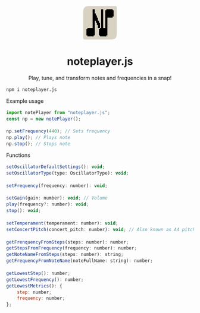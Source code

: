 <div>
  <div align="center">
    <img width="90" height="90" src="https://github.com/J43fura/noteplayer.js/blob/main/demo/public/noteplayer_icon.png?raw=true" alt="noteplayer.js Logo">
  </div>
  <h1 align="center">noteplayer.js</h1>
  <div align="center">
    <p>
      Play, tune, and transform notes and frequencies in a snap!
    </p>
  </div>
</div>

```sh
npm i noteplayer.js
```

Example usage

```js
import notePlayer from "noteplayer.js";
const np = new notePlayer();

np.setFrequency(440); // Sets frequency
np.play(); // Plays note
np.stop(); // Stops note
```

Functions

```js
setOscillatorDefaultSettings(): void;
setOscillatorType(type: OscillatorType): void;

setFrequency(frequency: number): void;

setGain(gain: number): void; // Volume
play(frequency?: number): void;
stop(): void;

setTemperament(temperament: number): void;
setConcertPitch(concert_pitch: number): void; // Also known as A4 pitch

getFrenquencyFromSteps(steps: number): number;
getStepsFromFrequency(frequency: number): number;
getNoteNameFromSteps(steps: number): string;
getFrequencyFromNoteName(noteFullName: string): number;

getLowestStep(): number;
getLowestFrequency(): number;
getLowestMetrics(): {
    step: number;
    frequency: number;
};
```

